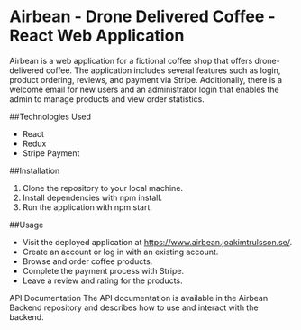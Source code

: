 # Airbean - Drone Delivered Coffee - React Web Application
Airbean is a web application for a fictional coffee shop that offers drone-delivered coffee. The application includes several features such as login, product ordering, reviews, and payment via Stripe. Additionally, there is a welcome email for new users and an administrator login that enables the admin to manage products and view order statistics.

##Technologies Used
- React
- Redux
- Stripe Payment 

##Installation
1. Clone the repository to your local machine.
2. Install dependencies with npm install.
3. Run the application with npm start.

##Usage
- Visit the deployed application at https://www.airbean.joakimtrulsson.se/.
- Create an account or log in with an existing account.
- Browse and order coffee products.
- Complete the payment process with Stripe.
- Leave a review and rating for the products.

API Documentation
The API documentation is available in the  Airbean Backend repository and describes how to use and interact with the backend.
